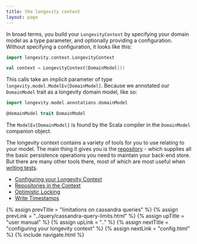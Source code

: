 ```yaml
---
title: the longevity context
layout: page
---
```


In broad terms, you build your `LongevityContext` by specifying your domain model as a type
parameter, and optionally providing a configuration. Without specifying a configuration, it looks
like this:

```scala
import longevity.context.LongevityContext

val context = LongevityContext[DomainModel]()
```

This calls take an implicit parameter of type `longevity.model.ModelEv[DomainModel]`. Because we
annotated our `DomainModel` trait as a longevity domain model, like so:

```scala
import longevity.model.annotations.domainModel

@domainModel trait DomainModel
```

The `ModelEv[DomainModel]` is found by the Scala compiler in the `DomainModel` companion object.

The longevity context contains a variety of tools for you to use relating to your model. The main
thing it gives you is the [repository](../repo) - which supplies all the basic persistence
operations you need to maintain your back-end store. But there are many other tools there, most of
which are most useful when [writing tests](../testing).

- [Configuring your Longevity Context](config.html)
- [Repositories in the Context](repos.html)
- [Optimistic Locking](opt-lock.html)
- [Write Timestamps](write-timestamps.html)

{% assign prevTitle = "limitations on cassandra queries" %}
{% assign prevLink  = "../query/cassandra-query-limits.html" %}
{% assign upTitle   = "user manual" %}
{% assign upLink    = ".." %}
{% assign nextTitle = "configuring your longevity context" %}
{% assign nextLink  = "config.html" %}
{% include navigate.html %}

